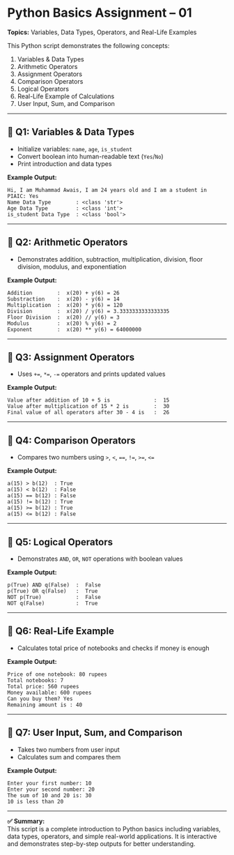 
# Python Basics Assignment – 01
**Topics:** Variables, Data Types, Operators, and Real-Life Examples  

This Python script demonstrates the following concepts:

1. Variables & Data Types  
2. Arithmetic Operators  
3. Assignment Operators  
4. Comparison Operators  
5. Logical Operators  
6. Real-Life Example of Calculations  
7. User Input, Sum, and Comparison  

---

## 📝 Q1: Variables & Data Types
- Initialize variables: `name`, `age`, `is_student`  
- Convert boolean into human-readable text (`Yes`/`No`)  
- Print introduction and data types  

**Example Output:**
```
Hi, I am Muhammad Awais, I am 24 years old and I am a student in PIAIC: Yes
Name Data Type        : <class 'str'>
Age Data Type         : <class 'int'>
is_student Data Type  : <class 'bool'>
```

---

## 📝 Q2: Arithmetic Operators
- Demonstrates addition, subtraction, multiplication, division, floor division, modulus, and exponentiation  

**Example Output:**
```
Addition        :  x(20) + y(6) = 26
Substraction    :  x(20) - y(6) = 14
Multiplication  :  x(20) * y(6) = 120
Division        :  x(20) / y(6) = 3.3333333333333335
Floor Division  :  x(20) // y(6) = 3
Modulus         :  x(20) % y(6) = 2
Exponent        :  x(20) ** y(6) = 64000000
```

---

## 📝 Q3: Assignment Operators
- Uses `+=`, `*=`, `-=` operators and prints updated values  

**Example Output:**
```
Value after addition of 10 + 5 is              :  15
Value after multiplication of 15 * 2 is        :  30
Final value of all operators after 30 - 4 is   :  26
```

---

## 📝 Q4: Comparison Operators
- Compares two numbers using `>`, `<`, `==`, `!=`, `>=`, `<=`  

**Example Output:**
```
a(15) > b(12)  : True
a(15) < b(12)  : False
a(15) == b(12) : False
a(15) != b(12) : True
a(15) >= b(12) : True
a(15) <= b(12) : False
```

---

## 📝 Q5: Logical Operators
- Demonstrates `AND`, `OR`, `NOT` operations with boolean values  

**Example Output:**
```
p(True) AND q(False)  :  False
p(True) OR q(False)   :  True
NOT p(True)           :  False
NOT q(False)          :  True
```

---

## 📝 Q6: Real-Life Example
- Calculates total price of notebooks and checks if money is enough  

**Example Output:**
```
Price of one notebook: 80 rupees
Total notebooks: 7
Total price: 560 rupees
Money available: 600 rupees
Can you buy them? Yes
Remaining amount is : 40
```

---

## 📝 Q7: User Input, Sum, and Comparison
- Takes two numbers from user input  
- Calculates sum and compares them  

**Example Output:**
```
Enter your first number: 10
Enter your second number: 20
The sum of 10 and 20 is: 30
10 is less than 20
```

---

**✅ Summary:**  
This script is a complete introduction to Python basics including variables, data types, operators, and simple real-world applications. It is interactive and demonstrates step-by-step outputs for better understanding.

